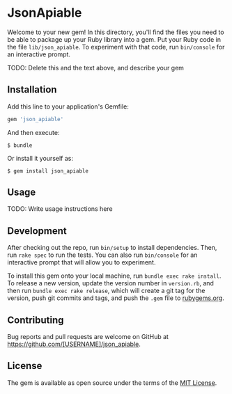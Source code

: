 # JsonApiable

Welcome to your new gem! In this directory, you'll find the files you need to be able to package up your Ruby library into a gem. Put your Ruby code in the file `lib/json_apiable`. To experiment with that code, run `bin/console` for an interactive prompt.

TODO: Delete this and the text above, and describe your gem

## Installation

Add this line to your application's Gemfile:

```ruby
gem 'json_apiable'
```

And then execute:

    $ bundle

Or install it yourself as:

    $ gem install json_apiable

## Usage

TODO: Write usage instructions here

## Development

After checking out the repo, run `bin/setup` to install dependencies. Then, run `rake spec` to run the tests. You can also run `bin/console` for an interactive prompt that will allow you to experiment.

To install this gem onto your local machine, run `bundle exec rake install`. To release a new version, update the version number in `version.rb`, and then run `bundle exec rake release`, which will create a git tag for the version, push git commits and tags, and push the `.gem` file to [rubygems.org](https://rubygems.org).

## Contributing

Bug reports and pull requests are welcome on GitHub at https://github.com/[USERNAME]/json_apiable.

## License

The gem is available as open source under the terms of the [MIT License](https://opensource.org/licenses/MIT).
